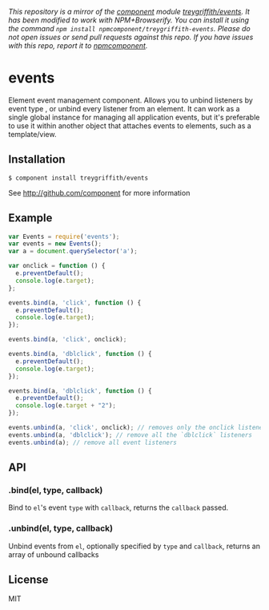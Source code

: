 *This repository is a mirror of the [component](http://component.io) module [treygriffith/events](http://github.com/treygriffith/events). It has been modified to work with NPM+Browserify. You can install it using the command `npm install npmcomponent/treygriffith-events`. Please do not open issues or send pull requests against this repo. If you have issues with this repo, report it to [npmcomponent](https://github.com/airportyh/npmcomponent).*
# events

  Element event management component. Allows you to unbind listeners by event type , or unbind every listener from an element.
  It can work as a single global instance for managing all application events, but it's preferable to use it within another object that attaches events to elements, such as a template/view.

## Installation

    $ component install treygriffith/events

See http://github.com/component for more information

## Example

```js
var Events = require('events');
var events = new Events();
var a = document.querySelector('a');

var onclick = function () {
  e.preventDefault();
  console.log(e.target);
};

events.bind(a, 'click', function () {
  e.preventDefault();
  console.log(e.target);
});

events.bind(a, 'click', onclick);

events.bind(a, 'dblclick', function () {
  e.preventDefault();
  console.log(e.target);
});

events.bind(a, 'dblclick', function () {
  e.preventDefault();
  console.log(e.target + "2");
});

events.unbind(a, 'click', onclick); // removes only the onclick listener
events.unbind(a, 'dblclick'); // remove all the `dblclick` listeners
events.unbind(a); // remove all event listeners

```

## API

### .bind(el, type, callback)

  Bind to `el`'s event `type` with `callback`,
  returns the `callback` passed.

### .unbind(el, type, callback)

  Unbind events from `el`, optionally specified by `type` and `callback`,
  returns an array of unbound callbacks

## License

  MIT